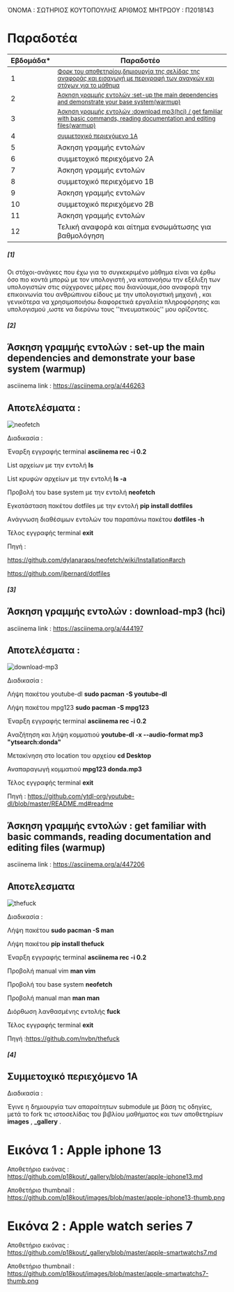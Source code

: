 ΌΝΟΜΑ : ΣΩΤΗΡΙΟΣ ΚΟΥΤΟΠΟΥΛΗΣ
ΑΡΙΘΜΟΣ ΜΗΤΡΩΟΥ : Π2018143

# Παραδοτέα

| Εβδομάδα* | Παραδοτέο |
| --- | --- |
| 1 | <sup><a href="#1"> Φορκ του αποθετηρίου,δημιουργία της σελίδας της αναφοράς και εισαγωγή με περιγραφή των αναγκών και στόχων για το μάθημα </a></sup> |
| 2 | <sup><a href="#2"> Άσκηση γραμμής εντολών :set-up the main dependencies and demonstrate your base system(warmup) </a></sup> |
| 3 | <sup><a href="#3"> Άσκηση γραμμής εντολών :download mp3(hci) / get familiar with basic commands, reading documentation and editing files(warmup) </a></sup> |
| 4 | <sup><a href="#4"> συμμετοχικό περιεχόμενο 1A </a></sup> |
| 5 | Άσκηση γραμμής εντολών |
| 6 | συμμετοχικό περιεχόμενο 2A |
| 7 | Άσκηση γραμμής εντολών |
| 8 | συμμετοχικό περιεχόμενο 1B |
| 9 | Άσκηση γραμμής εντολών |
| 10 | συμμετοχικό περιεχόμενο 2B |
| 11 | Άσκηση γραμμής εντολών |
| 12 | Τελική αναφορά και αίτημα ενσωμάτωσης για βαθμολόγηση |

##### [1]    


Οι στόχοι-ανάγκες που έχω για το συγκεκριμένο μάθημα είναι να έρθω όσο πιο κοντά μπορώ με τον υπολογιστή ,να κατανοήσω την εξέλιξη των υπολογιστών στις σύχγρονες μέρες 
που διανύουμε,όσο αναφορά την επικοινωνία του ανθρώπινου είδους με την υπολογιστική μηχανή , και γενικότερα να χρησιμοποιήσω διαφορετικά εργαλεία πληροφόρησης και 
υπολογισμού ,ωστε να διερύνω τους ''πνευματικούς'' μου ορίζοντες.


##### [2]

## Άσκηση γραμμής εντολών : set-up the main dependencies and demonstrate your base system (warmup)

asciinema link : https://asciinema.org/a/446263 

## Aποτελέσματα : 

![neofetch](https://github.com/p18kout/hci-images/blob/main/neofetch_2018143.png)

Διαδικασία :

Έναρξη εγγραφής terminal **asciinema rec -i 0.2**

List αρχείων με την εντολή **ls**

List κρυφών αρχείων με την εντολή **ls -a**

Προβολή του base system με την εντολή **neofetch**

Εγκατάσταση πακέτου dotfiles με την εντολή **pip install dotfiles**

Aνάγνωση διαθέσιμων εντολών του παραπάνω πακέτου **dotfiles -h**

Τέλος εγγραφής terminal **exit**

Πηγή :

https://github.com/dylanaraps/neofetch/wiki/Installation#arch

https://github.com/jbernard/dotfiles



##### [3]

## Άσκηση γραμμής εντολών : download-mp3 (hci)

asciinema link : https://asciinema.org/a/444197 

## Αποτελέσματα : 

![download-mp3](https://github.com/p18kout/hci-images/blob/main/2018143_download-mp3.gif)

Διαδικασία : 

Λήψη πακέτου youtube-dl  **sudo pacman -S youtube-dl**

Λήψη πακέτου mpg123 **sudo pacman -S mpg123**

Έναρξη εγγραφής terminal **asciinema rec -i 0.2**

Aναζήτηση και λήψη κομματιού **youtube-dl -x --audio-format mp3 "ytsearch:donda"**

Μετακίνηση στο location του αρχείου **cd Desktop**

Αναπαραγωγή κομματιού **mpg123 donda.mp3**

Τέλος εγγραφής terminal **exit**

Πηγή : https://github.com/ytdl-org/youtube-dl/blob/master/README.md#readme


## Άσκηση γραμμής εντολών : get familiar with basic commands, reading documentation and editing files (warmup)

asciinema link : https://asciinema.org/a/447206

## Αποτελεσματα

![thefuck](https://github.com/p18kout/hci-images/blob/main/2018143_thefuck.gif)

Διαδικασία : 

Λήψη πακέτου **sudo pacman -S man**

Λήψη πακέτου **pip install thefuck**

Έναρξη εγγραφής terminal **asciinema rec -i 0.2**

Προβολή manual vim **man vim**

Προβολή του base system **neofetch**

Προβολή manual man **man man**

Διόρθωση λανθασμένης εντολής **fuck**

Τέλος εγγραφής terminal **exit**

Πηγή :https://github.com/nvbn/thefuck

##### [4] 

## Συμμετοχικό περιεχόμενο 1Α

Διαδικασία : 

Έγινε η δημιουργία των απαραίτητων submodule με βάση τις οδηγίες, μετά το fork τις ιστοσελίδας του βιβλίου μαθήματος και των αποθετηρίων **images** , **_gallery** .

# Εικόνα 1 : Apple iphone 13

Αποθετήριο εικόνας : https://github.com/p18kout/_gallery/blob/master/apple-iphone13.md

Αποθετήριο thumbnail : https://github.com/p18kout/images/blob/master/apple-iphone13-thumb.png

# Εικόνα 2 : Apple watch series 7

Αποθετήριο εικόνας : https://github.com/p18kout/_gallery/blob/master/apple-smartwatchs7.md

Αποθετήριο thumbnail : https://github.com/p18kout/images/blob/master/apple-smartwatchs7-thumb.png




